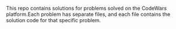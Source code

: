 This repo contains solutions for problems solved on the CodeWars platform.Each problem has separate files, and each file contains the solution code for that specific problem.
